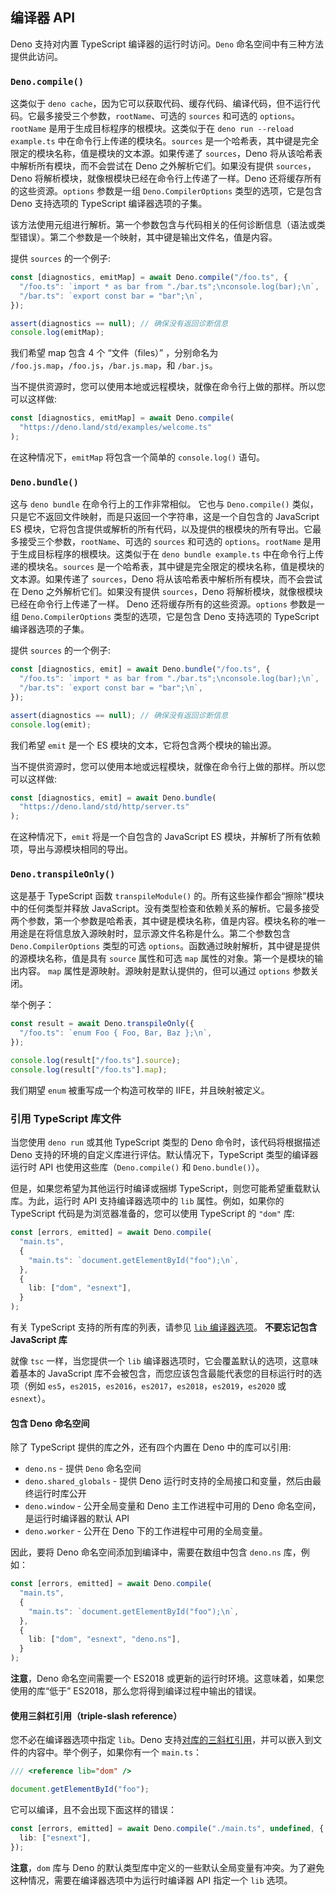 ## 编译器 API

Deno 支持对内置 TypeScript 编译器的运行时访问。`Deno` 命名空间中有三种方法提供此访问。

### `Deno.compile()`

这类似于 `deno cache`，因为它可以获取代码、缓存代码、编译代码，但不运行代码。它最多接受三个参数，`rootName`、可选的 `sources` 和可选的 `options`。`rootName` 是用于生成目标程序的根模块。这类似于在 `deno run --reload example.ts` 中在命令行上传递的模块名。`sources` 是一个哈希表，其中键是完全限定的模块名称，值是模块的文本源。如果传递了 `sources`，Deno 将从该哈希表中解析所有模块，而不会尝试在 Deno 之外解析它们。如果没有提供 `sources`，Deno 将解析模块，就像根模块已经在命令行上传递了一样。Deno 还将缓存所有的这些资源。`options` 参数是一组 `Deno.CompilerOptions` 类型的选项，它是包含 Deno 支持选项的 TypeScript 编译器选项的子集。

该方法使用元组进行解析。第一个参数包含与代码相关的任何诊断信息（语法或类型错误）。第二个参数是一个映射，其中键是输出文件名，值是内容。

提供 `sources` 的一个例子:

```ts
const [diagnostics, emitMap] = await Deno.compile("/foo.ts", {
  "/foo.ts": `import * as bar from "./bar.ts";\nconsole.log(bar);\n`,
  "/bar.ts": `export const bar = "bar";\n`,
});

assert(diagnostics == null); // 确保没有返回诊断信息
console.log(emitMap);
```

我们希望 map 包含 4 个 “文件（files）” ，分别命名为 `/foo.js.map`，`/foo.js`，`/bar.js.map`，和 `/bar.js`。

当不提供资源时，您可以使用本地或远程模块，就像在命令行上做的那样。所以您可以这样做:

```ts
const [diagnostics, emitMap] = await Deno.compile(
  "https://deno.land/std/examples/welcome.ts"
);
```

在这种情况下，`emitMap` 将包含一个简单的 `console.log()` 语句。

### `Deno.bundle()`

这与 `deno bundle` 在命令行上的工作非常相似。 它也与 `Deno.compile()` 类似，只是它不返回文件映射，而是只返回一个字符串，这是一个自包含的 JavaScript ES 模块，它将包含提供或解析的所有代码，以及提供的根模块的所有导出。它最多接受三个参数，`rootName`、可选的 `sources` 和可选的 `options`。`rootName` 是用于生成目标程序的根模块。这类似于在 `deno bundle example.ts` 中在命令行上传递的模块名。`sources` 是一个哈希表，其中键是完全限定的模块名称，值是模块的文本源。如果传递了 `sources`，Deno 将从该哈希表中解析所有模块，而不会尝试在 Deno 之外解析它们。如果没有提供 `sources`，Deno 将解析模块，就像根模块已经在命令行上传递了一样。 Deno 还将缓存所有的这些资源。`options` 参数是一组 `Deno.CompilerOptions` 类型的选项，它是包含 Deno 支持选项的 TypeScript 编译器选项的子集。

提供 `sources` 的一个例子:

```ts
const [diagnostics, emit] = await Deno.bundle("/foo.ts", {
  "/foo.ts": `import * as bar from "./bar.ts";\nconsole.log(bar);\n`,
  "/bar.ts": `export const bar = "bar";\n`,
});

assert(diagnostics == null); // 确保没有返回诊断信息
console.log(emit);
```

我们希望 `emit` 是一个 ES 模块的文本，它将包含两个模块的输出源。

当不提供资源时，您可以使用本地或远程模块，就像在命令行上做的那样。所以您可以这样做:

```ts
const [diagnostics, emit] = await Deno.bundle(
  "https://deno.land/std/http/server.ts"
);
```

在这种情况下，`emit` 将是一个自包含的 JavaScript ES 模块，并解析了所有依赖项，导出与源模块相同的导出。

### `Deno.transpileOnly()`

这是基于 TypeScript 函数 `transpileModule()` 的。所有这些操作都会“擦除”模块中的任何类型并释放 JavaScript。没有类型检查和依赖关系的解析。它最多接受两个参数，第一个参数是哈希表，其中键是模块名称，值是内容。模块名称的唯一用途是在将信息放入源映射时，显示源文件名称是什么。第二个参数包含 `Deno.CompilerOptions` 类型的可选 `options`。函数通过映射解析，其中键是提供的源模块名称，值是具有 `source` 属性和可选 `map` 属性的对象。第一个是模块的输出内容。 `map` 属性是源映射。源映射是默认提供的，但可以通过 `options` 参数关闭。

举个例子：

```ts
const result = await Deno.transpileOnly({
  "/foo.ts": `enum Foo { Foo, Bar, Baz };\n`,
});

console.log(result["/foo.ts"].source);
console.log(result["/foo.ts"].map);
```

我们期望 `enum` 被重写成一个构造可枚举的 IIFE，并且映射被定义。

### 引用 TypeScript 库文件

当您使用 `deno run` 或其他 TypeScript 类型的 Deno 命令时，该代码将根据描述 Deno 支持的环境的自定义库进行评估。默认情况下，TypeScript 类型的编译器运行时 API 也使用这些库（`Deno.compile()` 和 `Deno.bundle()`）。

但是，如果您希望为其他运行时编译或捆绑 TypeScript，则您可能希望重载默认库。为此，运行时 API 支持编译器选项中的 `lib` 属性。例如，如果你的 TypeScript 代码是为浏览器准备的，您可以使用 TypeScript 的 `"dom"` 库:

```ts
const [errors, emitted] = await Deno.compile(
  "main.ts",
  {
    "main.ts": `document.getElementById("foo");\n`,
  },
  {
    lib: ["dom", "esnext"],
  }
);
```

有关 TypeScript 支持的所有库的列表，请参见 [`lib` 编译器选项](https://www.typescriptlang.org/docs/handbook/compiler-options.html)。
**不要忘记包含 JavaScript 库**

就像 `tsc` 一样，当您提供一个 `lib` 编译器选项时，它会覆盖默认的选项，这意味着基本的 JavaScript 库不会被包含，而您应该包含最能代表您的目标运行时的选项（例如 `es5`，`es2015`，`es2016`，`es2017`，`es2018`，`es2019`，`es2020` 或 `esnext`）。

#### 包含 Deno 命名空间

除了 TypeScript 提供的库之外，还有四个内置在 Deno 中的库可以引用:

- `deno.ns` - 提供 `Deno` 命名空间
- `deno.shared_globals` - 提供 Deno 运行时支持的全局接口和变量，然后由最终运行时库公开
- `deno.window` - 公开全局变量和 Deno 主工作进程中可用的 Deno 命名空间，是运行时编译器的默认 API
- `deno.worker` - 公开在 Deno 下的工作进程中可用的全局变量。

因此，要将 Deno 命名空间添加到编译中，需要在数组中包含 `deno.ns` 库，例如：

```ts
const [errors, emitted] = await Deno.compile(
  "main.ts",
  {
    "main.ts": `document.getElementById("foo");\n`,
  },
  {
    lib: ["dom", "esnext", "deno.ns"],
  }
);
```

**注意**，Deno 命名空间需要一个 ES2018 或更新的运行时环境。这意味着，如果您使用的库“低于” ES2018，那么您将得到编译过程中输出的错误。

#### 使用三斜杠引用（triple-slash reference）

您不必在编译器选项中指定 `lib`。Deno 支持[对库的三斜杠引用](https://www.typescriptlang.org/docs/handbook/triple-slash-directives.html#-reference-lib-)，并可以嵌入到文件的内容中。举个例子，如果你有一个 `main.ts`：

```ts
/// <reference lib="dom" />

document.getElementById("foo");
```

它可以编译，且不会出现下面这样的错误：

```ts
const [errors, emitted] = await Deno.compile("./main.ts", undefined, {
  lib: ["esnext"],
});
```

**注意**，`dom` 库与 Deno 的默认类型库中定义的一些默认全局变量有冲突。为了避免这种情况，需要在编译器选项中为运行时编译器 API 指定一个 `lib` 选项。

